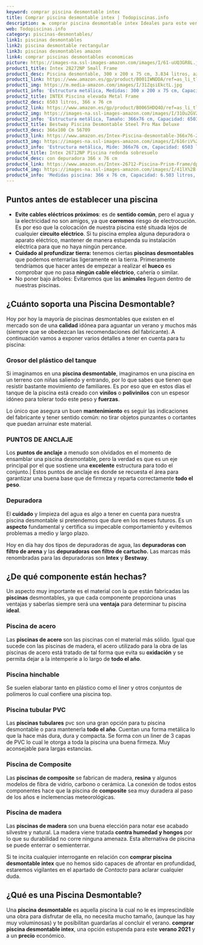 ```yaml
---
keyword: comprar piscina desmontable intex
title: Comprar piscina desmontable intex | Todopiscinas.info
description: 🏊 comprar piscina desmontable intex Ideales para este verano 2021. Aquí puedes comprar comprar piscina desmontable intex y comparar con otras similares. No dejes escapar comprar piscina desmontable intex a un precio realmente tentador.
web: Todopiscinas.info
category: piscinas-desmontables/
link1: piscinas desmontables
link2: piscina desmontable rectangular
link3: piscinas desmontables amazon
link4: comprar piscinas desmontables economicas
picture: https://images-na.ssl-images-amazon.com/images/I/61-uUQ3GR8L.jpg
product1_title: Intex 28272NP Small Frame
product1_desc: Piscina desmontable, 300 x 200 x 75 cm, 3.834 litros, azul
product1_link: https://www.amazon.es/gp/product/B001IWNDDA/ref=as_li_tl?ie=UTF8&camp=3638&creative=24630&creativeASIN=B001IWNDDA&linkCode=as2&tag=todopiscinas0e-21&linkId=25b9d647487c889cb6ef56ed63f50ca1
product1_img: https://m.media-amazon.com/images/I/31ZqsiEkctL.jpg
product1_info: 'Estructura metálica, Medidas: 300 x 200 x 75 cm, Capacidad: 3.834 litros, Para 6 personas (+ 6 años), Fácil montaje, Forma rectangular'
product2_title: INTEX Piscina elevada Metal Frame
product2_desc: 6503 litros, 366 x 76 cm
product2_link: https://www.amazon.es/gp/product/B0065HDQ4O/ref=as_li_tl?ie=UTF8&camp=3638&creative=24630&creativeASIN=B0065HDQ4O&linkCode=as2&tag=todopiscinas0e-21&linkId=ed2430e3ba564d3527ee103df33ed7b3
product2_img: https://images-na.ssl-images-amazon.com/images/I/31Ou2GV2SAL.jpg
product2_info: 'Estructura metálica, Tamaño: 366x76 cm, Capacidad: 6503 litros, Forma circular, De 4 a 7 personas (+6 años)'
product3_title: Bestway Piscina Desmontable Steel Pro Max Deluxe
product3_desc: 366x100 Cm 56709
product3_link: https://www.amazon.es/Intex-Piscina-desmontable-366x76-28210NP/dp/B0065HDQ4O?__mk_es_ES=%C3%85M%C3%85%C5%BD%C3%95%C3%91&crid=25UQGV9HG2INI&dchild=1&keywords=piscinas+desmontables&qid=1615854176&sprefix=piscinas+dem%2Caps%2C201&sr=8-5&linkCode=ll1&tag=todopiscinas0e-21&linkId=34f200977c6cbaab1f3f4d9ac0e64755&language=es_ES&ref_=as_li_ss_tl
product3_img: https://images-na.ssl-images-amazon.com/images/I/616riV%2BiY3L.jpg
product3_info: 'Estructura metálica, Mide: 366x76 cm, Capacidad: 6503 litros, De 4 a 7 personas mayores de 6 años, Forma circular, Tecnología Super-Tough'
product4_title: Intex 26712NP Piscina redonda sobresuelo
product4_desc: con depuradora 366 x 76 cm
product4_link: https://www.amazon.es/Intex-26712-Piscina-Prism-Frame/dp/B07FB823GL?__mk_es_ES=%C3%85M%C3%85%C5%BD%C3%95%C3%91&dchild=1&keywords=piscinas+desmontables+con+depuradora&qid=1615936418&sr=8-5&linkCode=ll1&tag=todopiscinas0e-21&linkId=d98699de7830cd471766fa1daa36de34&language=es_ES&ref_=as_li_ss_tl
product4_img: https://images-na.ssl-images-amazon.com/images/I/41lX%2B-YpibL.jpg
product4_info: 'Medidas piscina: 366 x 76 cm, Capacidad: 6.503 litros, Incluye depuradora de cartucha A, Lona resistente triple capa'
---
```




## Puntos antes de establecer una piscina



*   **Evite cables eléctricos próximos**: es de **sentido común**, pero el agua y la electricidad no son amigos, ya que **corremos** riesgo de electrocución. Es por eso que la colocación de nuestra piscina esté situada lejos de cualquier **circuito eléctrico**. Si tu piscina emplea alguna depuradora o aparato eléctrico, mantener de manera estupenda su instalación eléctrica para que no haya ningún percance.
*   **Cuidado al profundizar tierra:** tenemos ciertas **piscinas desmontables** que podemos enterrarlas ligeramente en la tierra. Primeramente tendríamos que hacer antes de empezar a realizar el **hueco** es comprobar que no pasa **ningún cable eléctrico**, cañería o similar.
*   No poner bajo árboles: Evitaremos que las **animales** lleguen dentro de nuestras piscinas.


## ¿Cuánto soporta una Piscina Desmontable?

Hoy por hoy la mayoría de piscinas desmontables que existen en el mercado son de una **calidad** idónea para aguantar un verano y muchos más (siempre que se obedezcan las recomendaciones del fabricante). A continuación vamos a exponer varios detalles a tener en cuenta para tu piscina:


### Grosor del plástico del tanque

Si imaginamos en una **piscina desmontable**, imaginamos en una piscina en un terreno con niñas saliendo y entrando, por lo que sabes que tienen que resistir bastante movimiento de familiares. Es por eso que en estos días el tanque de la piscina está creado con **vinilos** o **polivinilos** con un espesor idóneo para tolerar todo este peso y **fuerzas**.

Lo único que asegura un	 buen **mantenimiento** es seguir las indicaciones del fabricante y tener sentido común: no tirar objetos punzantes o cortantes que puedan arruinar este material.


### PUNTOS DE ANCLAJE

Los **puntos de anclaje** a menudo son olvidados en el momento de ensamblar una piscina desmontable, pero la verdad es que es un eje principal por el que sostiene una **excelente** estructura para todo el conjunto.| Estos puntos de anclaje es donde se recuesta el área para garantizar una buena base que de firmeza y reparta correctamente **todo el peso**.


### Depuradora

El **cuidado** y limpieza del agua es algo a tener en cuenta para nuestra piscina desmontable si pretendemos que dure en los meses futuros. Es un **aspecto** fundamental y certifica su impecable comportamiento y evitemos problemas a medio y largo plazo.

Hoy en día hay dos tipos de depuradoras de agua, las **depuradoras con filtro de arena** y  las **depuradoras** **con filtro de cartucho.** Las marcas más renombradas para las depuradoras son **Intex** y **Bestway**.

<stats-list :link1=link1 :link2=link2 :link3=link3 :link4=link4 :category=category></stats-list>

<external-banner></external-banner>


<brand-panel :title=product1_title :desc=product1_desc :img=product1_img :link=product1_link></brand-panel>


## ¿De qué componente están hechas?

Un aspecto muy importante es el material con la que están fabricadas las **piscinas** desmontables, ya que cada componente proporciona unas ventajas y saberlas siempre será una **ventaja** para determinar tu piscina **ideal**.


### Piscina de acero

Las **piscinas de acero** son las piscinas con el material más sólido. Igual que sucede con las piscinas de madera, el acero utilizado para la obra de las piscinas de acero está tratado de tal forma que evita su **oxidación** y se permita dejar a la intemperie a lo largo de **todo el año**.


### Piscina hinchable

 Se suelen elaborar tanto en plástico como el liner y otros conjuntos de polímeros lo cual confiere una piscina top.


### Piscina tubular PVC

Las **piscinas tubulares** pvc son una gran opción para tu piscina desmontable o para mantenerla **todo el año**. Cuentan una forma metálica lo que la hace más dura, dura y compacta. Se forma con un liner de 3 capas de PVC lo cual le otorga a toda la piscina una buena firmeza. Muy aconsejable para largas estancias.


### Piscina de Composite

Las **piscinas de composite** se fabrican de madera, **resina** y algunos modelos de fibra de vidrio, carbono o cerámica. La conexión de todos estos componentes hace que la piscina de **composite** sea muy duradera al paso de los años e inclemencias meteorológicas.


### Piscina de madera

Las **piscinas de madera** son una buena elección para notar ese acabado silvestre y natural. La madera viene tratada **contra humedad y hongos** por lo que su durabilidad no corre ninguna amenaza. Esta alternativa de piscina se puede enterrar o semienterrar.

Si te incita cualquier interrogante en relación con **comprar piscina desmontable intex** que no hemos sido capaces de afrontar en profundidad, estaremos vigilantes en el apartado de _Contacto_ para aclarar cualquier duda.
## ¿Qué es una Piscina Desmontable?

Una **piscina desmontable** es aquella piscina la cual no le es imprescindible una obra para disfrutar de ella, no necesita mucho tamaño, (aunque las hay muy voluminosas) y te posibilitan guardarlas al concluir el verano.  **comprar piscina desmontable intex**, una opción estupenda para este **verano 2021** y a un **precio** económico.